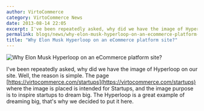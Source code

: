 ```yaml
---
author: VirtoCommerce
category: VirtoCommerce News
date: 2013-08-14 22:05
excerpt: I've been repeatedly asked, why did we have the image of Hyperloop on our site. Well, the reason is simple.
permalink: blogs/news/why-elon-musk-hyperloop-on-an-ecommerce-platform-site
title: "Why Elon Musk Hyperloop on an eCommerce platform site?"
---
```

![Why Elon Musk Hyperloop on an eCommerce platform site?](assets/images/blog/hyperloop.jpg)

I've been repeatedly asked, why did we have the image of Hyperloop on our site. Well, the reason is simple. The page [https://virtocommerce.com/startups](https://virtocommerce.com/startups) where the image is placed is intended for Startups, and the image purpose is to inspire startups to dream big. The Hyperloop is a great example of dreaming big, that's why we decided to put it here.
